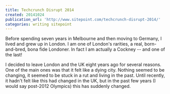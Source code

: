 ```yaml
---
title: Techcrunch Disrupt 2014
created: 20141024
publication_url: 'http://www.sitepoint.com/techcrunch-disrupt-2014/'
categories: writing sitepoint
---
```


Before spending seven years in Melbourne and then moving to Germany, I lived and grew up in London. I am one of London's rarities, a real, born-and-bred, bona fide Londoner. In fact I am actually a Cockney -- and one of the last!

I decided to leave London and the UK eight years ago for several reasons. One of the main ones was that it felt like a dying city. Nothing seemed to be changing, it seemed to be stuck in a rut and living in the past. Until recently, it hadn't felt like this had changed in the UK, but in the past few years (I would say post-2012 Olympics) this has suddenly changed.

